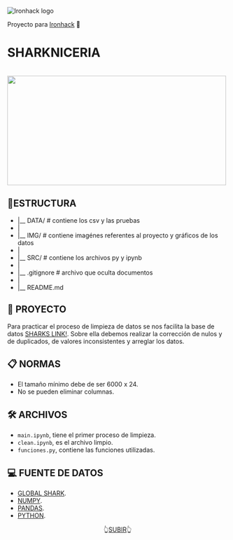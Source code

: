    ![Ironhack logo](https://i.imgur.com/1QgrNNw.png) 
   
   Proyecto para [Ironhack](https://www.ironhack.com/) :snake:
   

<a name="readme-top"></a>

#                                                 SHARKNICERIA

&emsp;&emsp;&emsp;&emsp;&emsp;&emsp;&emsp;<img src="https://img77.uenicdn.com/image/upload/v1592992437/business/bf067382-3d08-4bef-a338-9d718df911cf.png" width="500" height="250">


## 📁ESTRUCTURA


- |__ DATA/                         # contiene los csv y las pruebas  
- |
- |__ IMG/                          # contiene imagénes referentes al proyecto y gráficos de los datos   
- |
- |__ SRC/                          # contiene los archivos py y ipynb
- |
- |__ .gitignore                    # archivo que oculta documentos   
- |
- |__ README.md  
    



## 🦈 PROYECTO 

Para practicar el proceso de limpieza de datos se nos facilita la base de datos [SHARKS LINK!](https://www.kaggle.com/datasets/teajay/global-shark-attacks). Sobre ella debemos realizar la corrección de nulos y de duplicados, de valores inconsistentes y arreglar los datos.



## 📋 NORMAS

- El tamaño mínimo debe de ser 6000 x 24.
- No se pueden eliminar columnas.



## 🛠️ ARCHIVOS

- `main.ipynb`, tiene el primer proceso de limpieza.
- `clean.ipynb`, es el archivo limpio.
- `funciones.py`, contiene las funciones utilizadas.



## 💻 FUENTE DE DATOS 

- [GLOBAL SHARK](https://www.kaggle.com/datasets/teajay/global-shark-attacks).
- [NUMPY](https://numpy.org/doc/1.18/).
- [PANDAS](https://pandas.pydata.org/).
- [PYTHON](https://docs.python.org/3/library/functions.html).





<p align="center">👆<a href="#readme-top">SUBIR</a>👆</p>

